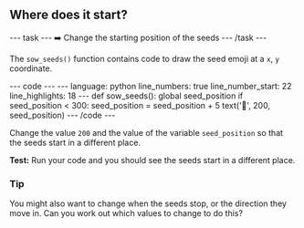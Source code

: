 <h2 class="c-project-heading--task">Where does it start?</h2>

--- task ---
➡️ Change the starting position of the seeds
--- /task --- 

The `sow_seeds()` function contains code to draw the seed emoji at a `x`, `y` coordinate.

<div class="c-project-code">
--- code ---
---
language: python
line_numbers: true
line_number_start: 22
line_highlights: 18
---
def sow_seeds():
    global seed_position
    if seed_position < 300:
        seed_position = seed_position + 5
        text('🫘', 200, seed_position)
--- /code ---
</div>

Change the value `200` and the value of the variable `seed_position` so that the seeds start in a different place. 

**Test:** Run your code and you should see the seeds start in a different place.

<div class="c-project-callout c-project-callout--tip">

### Tip

You might also want to change when the seeds stop, or the direction they move in. Can you work out which values to change to do this?

</div>
